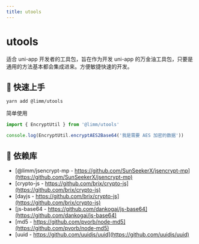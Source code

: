 ```yaml
---
title: utools
---
```


# utools

适合 uni-app 开发者的工具包，旨在作为开发 uni-app 的万金油工具包，只要是通用的方法基本都会集成进来。方便敏捷快速的开发。

## 📌 快速上手

```shell
yarn add @limm/utools
```

简单使用

```javascript
import { EncryptUtil } from '@limm/utools'

console.log(EncryptUtil.encryptAES2Base64('我是需要 AES 加密的数据'))
```

## 📌 依赖库

- [@limm/jsencrypt-mp - https://github.com/SunSeekerX/jsencrypt-mp](https://github.com/SunSeekerX/jsencrypt-mp)
- [crypto-js - https://github.com/brix/crypto-js](https://github.com/brix/crypto-js)
- [dayjs - https://github.com/brix/crypto-js](https://github.com/brix/crypto-js)
- [js-base64 - https://github.com/dankogai/js-base64](https://github.com/dankogai/js-base64)
- [md5 - https://github.com/pvorb/node-md5](https://github.com/pvorb/node-md5)
- [uuid - https://github.com/uuidjs/uuid](https://github.com/uuidjs/uuid)
